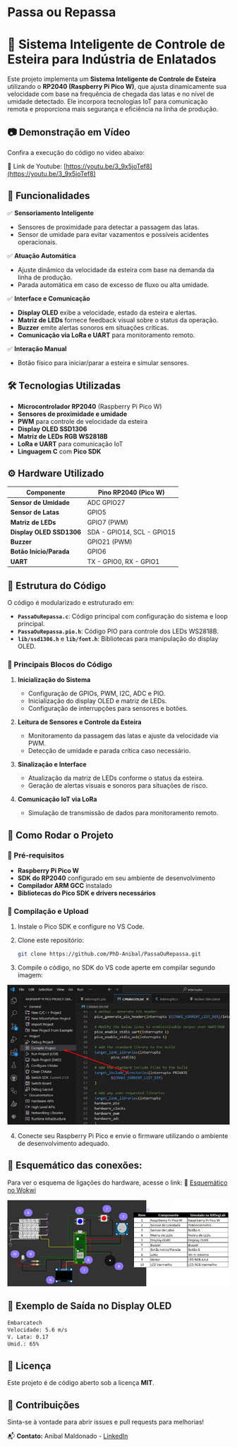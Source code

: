 # Passa ou Repassa
# 🚀 Sistema Inteligente de Controle de Esteira para Indústria de Enlatados

Este projeto implementa um **Sistema Inteligente de Controle de Esteira** utilizando o **RP2040 (Raspberry Pi Pico W)**, que ajusta dinamicamente sua velocidade com base na frequência de chegada das latas e no nível de umidade detectado. Ele incorpora tecnologias IoT para comunicação remota e proporciona mais segurança e eficiência na linha de produção.

## 📷 Demonstração em Vídeo

Confira a execução do código no vídeo abaixo:

🔗 Link de Youtube: [https://youtu.be/3_9x5joTef8](https://youtu.be/3_9x5joTef8)

## 🎯 Funcionalidades

✅ **Sensoriamento Inteligente**
- Sensores de proximidade para detectar a passagem das latas.
- Sensor de umidade para evitar vazamentos e possíveis acidentes operacionais.

✅ **Atuação Automática**
- Ajuste dinâmico da velocidade da esteira com base na demanda da linha de produção.
- Parada automática em caso de excesso de fluxo ou alta umidade.

✅ **Interface e Comunicação**
- **Display OLED** exibe a velocidade, estado da esteira e alertas.
- **Matriz de LEDs** fornece feedback visual sobre o status da operação.
- **Buzzer** emite alertas sonoros em situações críticas.
- **Comunicação via LoRa e UART** para monitoramento remoto.

✅ **Interação Manual**
- Botão físico para iniciar/parar a esteira e simular sensores.

## 🛠 Tecnologias Utilizadas

- **Microcontrolador RP2040** (Raspberry Pi Pico W)
- **Sensores de proximidade e umidade**
- **PWM** para controle de velocidade da esteira
- **Display OLED SSD1306**
- **Matriz de LEDs RGB WS2818B**
- **LoRa e UART** para comunicação IoT
- **Linguagem C** com **Pico SDK**

## ⚙️ Hardware Utilizado

| Componente                | Pino RP2040 (Pico W) |
|---------------------------|----------------------|
| **Sensor de Umidade**      | ADC GPIO27          |
| **Sensor de Latas**        | GPIO5               |
| **Matriz de LEDs**         | GPIO7 (PWM)         |
| **Display OLED SSD1306**   | SDA - GPIO14, SCL - GPIO15 |
| **Buzzer**                 | GPIO21 (PWM)        |
| **Botão Início/Parada**    | GPIO6               |
| **UART**                   | TX - GPIO0, RX - GPIO1 |

## 📜 Estrutura do Código

O código é modularizado e estruturado em:

- **`PassaOuRepassa.c`**: Código principal com configuração do sistema e loop principal.
- **`PassaOuRepassa.pio.h`**: Código PIO para controle dos LEDs WS2818B.
- **`lib/ssd1306.h`** e **`lib/font.h`**: Bibliotecas para manipulação do display OLED.

### 🔹 Principais Blocos do Código

1. **Inicialização do Sistema**
   - Configuração de GPIOs, PWM, I2C, ADC e PIO.
   - Inicialização do display OLED e matriz de LEDs.
   - Configuração de interrupções para sensores e botões.

2. **Leitura de Sensores e Controle da Esteira**
   - Monitoramento da passagem das latas e ajuste da velocidade via PWM.
   - Detecção de umidade e parada crítica caso necessário.

3. **Sinalização e Interface**
   - Atualização da matriz de LEDs conforme o status da esteira.
   - Geração de alertas visuais e sonoros para situações de risco.
   
4. **Comunicação IoT via LoRa**
   - Simulação de transmissão de dados para monitoramento remoto.

## 🚀 Como Rodar o Projeto

### 📌 Pré-requisitos
- **Raspberry Pi Pico W**
- **SDK do RP2040** configurado em seu ambiente de desenvolvimento
- **Compilador ARM GCC** instalado
- **Bibliotecas do Pico SDK e drivers necessários**

### 📌 Compilação e Upload

1. Instale o Pico SDK e configure no VS Code. 

2. Clone este repositório:
   ```sh
   git clone https://github.com/PhD-Anibal/PassaOuRepassa.git
   ```

3. Compile o código, no SDK do VS code aperte em compilar segundo imagem:

![compilacao](TP_compilar.jpg)

4. Conecte seu Raspberry Pi Pico e envie o firmware utilizando o ambiente de desenvolvimento adequado.


## 📎 Esquemático das conexões:
Para ver o esquema de ligações do hardware, acesse o link:
🔗 [Esquemático no Wokwi](https://wokwi.com/projects/423742700160819201)

![conexoes](conexoes.jpg)

## 📌 Exemplo de Saída no Display OLED
```
Embarcatech
Velocidade: 5.6 m/s
V. Lata: 0.17
Umid.: 65%
```

## 📜 Licença
Este projeto é de código aberto sob a licença **MIT**.

## 🤝 Contribuições
Sinta-se à vontade para abrir issues e pull requests para melhorias!

📬 **Contato:** Anibal Maldonado - [LinkedIn](https://www.linkedin.com/in/anibal-maldonado/)